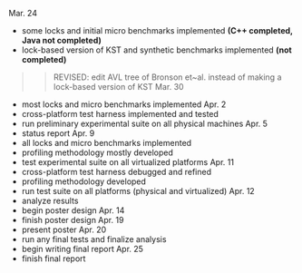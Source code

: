 Mar. 24
  * some locks and initial micro benchmarks implemented **(C++ completed, Java not completed)**
  * lock-based version of KST and synthetic benchmarks implemented **(not completed)**
> > REVISED: edit AVL tree of Bronson et~al. instead of making a lock-based version of KST
Mar. 30
  * most locks and micro benchmarks implemented
Apr. 2
  * cross-platform test harness implemented and tested
  * run preliminary experimental suite on all physical machines
Apr. 5
  * status report
Apr. 9
  * all locks and micro benchmarks implemented
  * profiling methodology mostly developed
  * test experimental suite on all virtualized platforms
Apr. 11
  * cross-platform test harness debugged and refined
  * profiling methodology developed
  * run test suite on all platforms (physical and virtualized)
Apr. 12
  * analyze results
  * begin poster design
Apr. 14
  * finish poster design
Apr. 19
  * present poster
Apr. 20
  * run any final tests and finalize analysis
  * begin writing final report
Apr. 25
  * finish final report
